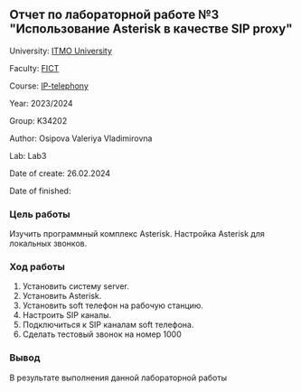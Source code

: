 ## Отчет по лабораторной работе №3 "Использование Asterisk в качестве SIP proxy"

University: [ITMO University](https://itmo.ru/ru/)

Faculty: [FICT](https://fict.itmo.ru)

Course: [IP-telephony](https://github.com/itmo-ict-faculty/ip-telephony)

Year: 2023/2024

Group: K34202

Author: Osipova Valeriya Vladimirovna

Lab: Lab3

Date of create: 26.02.2024

Date of finished: 

### Цель работы
Изучить программный комплекс Asterisk. Настройка Asterisk для локальных звонков.

### Ход работы

1. Установить систему server.
2. Установить Asterisk.
3. Установить soft телефон на рабочую станцию.
4. Настроить SIP каналы.
5. Подключиться к SIP каналам soft телефона.
6. Сделать тестовый звонок на номер 1000

### Вывод
В результате выполнения данной лабораторной работы
